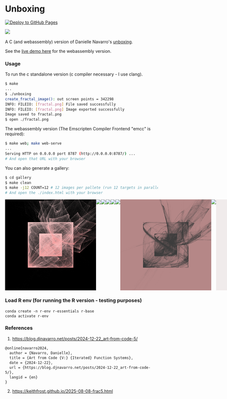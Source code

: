 # Unboxing

[![Deploy to GitHub Pages](https://github.com/drio/unboxing/actions/workflows/pages.yml/badge.svg)](https://github.com/drio/unboxing/actions/workflows/pages.yml)

<img src="imgs/demo.2x.gif"/>

A C (and webassembly) version of Danielle Navarro's [unboxing](https://blog.djnavarro.net/posts/2024-12-22_art-from-code-5/).

See the [live demo here](https://drio.github.io/unboxing/) for the webassembly version.

### Usage

To run the c standalone version (c compiler necessary - I use clang).

```sh
$ make 
...
$ ./unboxing 
create_fractal_image(): out screen points = 342298
INFO: FILEIO: [fractal.png] File saved successfully
INFO: FILEIO: [fractal.png] Image exported successfully
Image saved to fractal.png
$ open ./fractal.png
```

The webassembly version (The Emscripten Compiler Frontend "emcc" is required):

```sh
$ make web; make web-serve
...
Serving HTTP on 0.0.0.0 port 8787 (http://0.0.0.0:8787/) ...
# And open that URL with your browser
```

You can also generate a gallery:

```sh
$ cd gallery
$ make clean 
$ make -j12 COUNT=12 # 12 images per pallete (run 12 targets in parallel)
# And open the ./index.html with your browser
```




<div style="display: flex;">
  <img src="imgs/fractal.big.webp" width="300"/>
  <img src="imgs/fractal.png" width="300"/>
  <img src="imgs/fractal.blue.png" width="300"/>
  <img src="imgs/fractal-blue-pink.png" width="300"/>
  <img src="imgs/palette_5_4.png" width="300"/>
  <img src="imgs/palette_4_8.png" width="300"/>
  <img src="imgs/fractal-grey-pink.png" width="300"/>
  <img src="imgs/palette_2_10.png" width="300"/>
  <img src="imgs/fractal-white.png" width="300"/>
</div>

### Load R env (for running the R version - testing purposes)

```
conda create -n r-env r-essentials r-base
conda activate r-env
```

### References

1. https://blog.djnavarro.net/posts/2024-12-22_art-from-code-5/

```
@online{navarro2024,
  author = {Navarro, Danielle},
  title = {Art from Code {V:} {Iterated} Function Systems},
  date = {2024-12-22},
  url = {https://blog.djnavarro.net/posts/2024-12-22_art-from-code-5/},
  langid = {en}
}
```

2. https://keithfrost.github.io/2025-08-08-frac5.html


